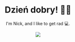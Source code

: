 <h1 align='center'> Dzień dobry! 👋🏾</h1>
<p align='center'>
I'm Nick, and I like to get rad 💻.
</p>
<p align='center'>
<img src='https://github-readme-stats.vercel.app/api?username=nickatnight&show_icons=true&theme=synthwave'>
</p>
